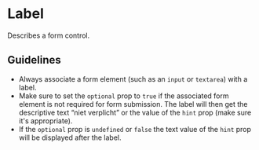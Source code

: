 <!-- @license CC0-1.0 -->

# Label

Describes a form control.

## Guidelines

- Always associate a form element (such as an `input` or `textarea`) with a label.
- Make sure to set the `optional` prop to `true` if the associated form element is not required for form submission. The label will then get the descriptive text “niet verplicht” or the value of the `hint` prop (make sure it's appropriate).
- If the `optional` prop is `undefined` or `false` the text value of the `hint` prop will be displayed after the label.
